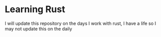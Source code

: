 # Learning Rust

I will update this repository on the days I work with rust, I have a life so I may not update this on the daily